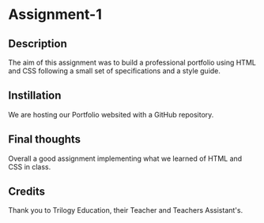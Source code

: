 # Assignment-1
## Description
The aim of this assignment was to build a professional portfolio using HTML and CSS following a small set of specifications and a style guide.
## Instillation
We are hosting our Portfolio websited with a GitHub repository.
## Final thoughts
Overall a good assignment implementing what we learned of HTML and CSS in class.
## Credits
Thank you to Trilogy Education, their Teacher and Teachers Assistant's.